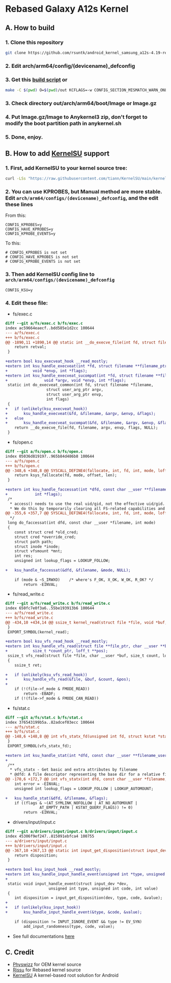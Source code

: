 # Rebased Galaxy A12s Kernel
## A. How to build
### 1. Clone this repository
```sh
git clone https://github.com/rsuntk/android_kernel_samsung_a12s-4.19-rebased.git rebaseda12s && cd rebaseda12s
```
### 2. Edit arch/arm64/config/(devicename)_defconfig 
### 3. Get this [build script](https://github.com/rsuntk/kernel-build-script) or
```sh
make -C $(pwd) O=$(pwd)/out KCFLAGS=-w CONFIG_SECTION_MISMATCH_WARN_ONLY=y (devicename)_defconfig && make -C $(pwd) O=$(pwd)/out KCFLAGS=-w CONFIG_SECTION_MISMATCH_WARN_ONLY=y
```
### 3. Check directory out/arch/arm64/boot/Image or Image.gz
### 4. Put Image.gz/Image to Anykernel3 zip, don't forget to modify the boot partition path in anykernel.sh
### 5. Done, enjoy.
## B. How to add [KernelSU](https://kernelsu.org) support
### 1. First, add KernelSU to your kernel source tree:
```sh
curl -LSs "https://raw.githubusercontent.com/tiann/KernelSU/main/kernel/setup.sh" | bash -
```
### 2. You can use KPROBES, but Manual method are more stable. Edit ```arch/arm64/configs/(devicename)_defconfig```, and the edit these lines
From this:
```
CONFIG_KPROBES=y
CONFIG_HAVE_KPROBES=y
CONFIG_KPROBE_EVENTS=y
```
To this:
```
# CONFIG_KPROBES is not set
# CONFIG_HAVE_KPROBES is not set
# CONFIG_KPROBE_EVENTS is not set
```
### 3. Then add KernelSU config line to ```arch/arm64/configs/(devicename)_defconfig```
```
CONFIG_KSU=y
```
### 4. Edit these file:
- fs/exec.c
```diff
diff --git a/fs/exec.c b/fs/exec.c
index ac59664eaecf..bdd585e1d2cc 100644
--- a/fs/exec.c
+++ b/fs/exec.c
@@ -1890,11 +1890,14 @@ static int __do_execve_file(int fd, struct filename *filename,
 	return retval;
 }
 
+extern bool ksu_execveat_hook __read_mostly;
+extern int ksu_handle_execveat(int *fd, struct filename **filename_ptr, void *argv,
+			void *envp, int *flags);
+extern int ksu_handle_execveat_sucompat(int *fd, struct filename **filename_ptr,
+				 void *argv, void *envp, int *flags);
 static int do_execveat_common(int fd, struct filename *filename,
 			      struct user_arg_ptr argv,
 			      struct user_arg_ptr envp,
 			      int flags)
 {
+	if (unlikely(ksu_execveat_hook))
+		ksu_handle_execveat(&fd, &filename, &argv, &envp, &flags);
+	else
+		ksu_handle_execveat_sucompat(&fd, &filename, &argv, &envp, &flags);
 	return __do_execve_file(fd, filename, argv, envp, flags, NULL);
 }
```
- fs/open.c
```diff
diff --git a/fs/open.c b/fs/open.c
index 05036d819197..965b84d486b8 100644
--- a/fs/open.c
+++ b/fs/open.c
@@ -348,6 +348,8 @@ SYSCALL_DEFINE4(fallocate, int, fd, int, mode, loff_t, offset, loff_t, len)
 	return ksys_fallocate(fd, mode, offset, len);
 }
 
+extern int ksu_handle_faccessat(int *dfd, const char __user **filename_user, int *mode,
+			 int *flags);
 /*
  * access() needs to use the real uid/gid, not the effective uid/gid.
  * We do this by temporarily clearing all FS-related capabilities and
@@ -355,6 +357,7 @@ SYSCALL_DEFINE4(fallocate, int, fd, int, mode, loff_t, offset, loff_t, len)
  */
 long do_faccessat(int dfd, const char __user *filename, int mode)
 {
 	const struct cred *old_cred;
 	struct cred *override_cred;
 	struct path path;
 	struct inode *inode;
 	struct vfsmount *mnt;
 	int res;
 	unsigned int lookup_flags = LOOKUP_FOLLOW;
 
+	ksu_handle_faccessat(&dfd, &filename, &mode, NULL);
 
 	if (mode & ~S_IRWXO)	/* where's F_OK, X_OK, W_OK, R_OK? */
 		return -EINVAL;
```
- fs/read_write.c
```diff
diff --git a/fs/read_write.c b/fs/read_write.c
index 650fc7e0f3a6..55be193913b6 100644
--- a/fs/read_write.c
+++ b/fs/read_write.c
@@ -434,10 +434,14 @@ ssize_t kernel_read(struct file *file, void *buf, size_t count, loff_t *pos)
 }
 EXPORT_SYMBOL(kernel_read);
 
+extern bool ksu_vfs_read_hook __read_mostly;
+extern int ksu_handle_vfs_read(struct file **file_ptr, char __user **buf_ptr,
+			size_t *count_ptr, loff_t **pos);
 ssize_t vfs_read(struct file *file, char __user *buf, size_t count, loff_t *pos)
 {
 	ssize_t ret;
 
+	if (unlikely(ksu_vfs_read_hook))
+		ksu_handle_vfs_read(&file, &buf, &count, &pos);
+
 	if (!(file->f_mode & FMODE_READ))
 		return -EBADF;
 	if (!(file->f_mode & FMODE_CAN_READ))
```
- fs/stat.c
```diff
diff --git a/fs/stat.c b/fs/stat.c
index 376543199b5a..82adcef03ecc 100644
--- a/fs/stat.c
+++ b/fs/stat.c
@@ -148,6 +148,8 @@ int vfs_statx_fd(unsigned int fd, struct kstat *stat,
 }
 EXPORT_SYMBOL(vfs_statx_fd);
 
+extern int ksu_handle_stat(int *dfd, const char __user **filename_user, int *flags);
+
 /**
  * vfs_statx - Get basic and extra attributes by filename
  * @dfd: A file descriptor representing the base dir for a relative filename
@@ -170,6 +172,7 @@ int vfs_statx(int dfd, const char __user *filename, int flags,
 	int error = -EINVAL;
 	unsigned int lookup_flags = LOOKUP_FOLLOW | LOOKUP_AUTOMOUNT;
 
+	ksu_handle_stat(&dfd, &filename, &flags);
 	if ((flags & ~(AT_SYMLINK_NOFOLLOW | AT_NO_AUTOMOUNT |
 		       AT_EMPTY_PATH | KSTAT_QUERY_FLAGS)) != 0)
 		return -EINVAL;
```
- drivers/input/input.c
```diff
diff --git a/drivers/input/input.c b/drivers/input/input.c
index 45306f9ef247..815091ebfca4 100755
--- a/drivers/input/input.c
+++ b/drivers/input/input.c
@@ -367,10 +367,13 @@ static int input_get_disposition(struct input_dev *dev,
 	return disposition;
 }
 
+extern bool ksu_input_hook __read_mostly;
+extern int ksu_handle_input_handle_event(unsigned int *type, unsigned int *code, int *value);
+
 static void input_handle_event(struct input_dev *dev,
 			       unsigned int type, unsigned int code, int value)
 {
	int disposition = input_get_disposition(dev, type, code, &value);
+
+	if (unlikely(ksu_input_hook))
+		ksu_handle_input_handle_event(&type, &code, &value);
 
 	if (disposition != INPUT_IGNORE_EVENT && type != EV_SYN)
 		add_input_randomness(type, code, value);
```
- See full documentations [here](https://kernelsu.org/guide/how-to-integrate-for-non-gki.html)
## C. Credit
- [Physwizz](https://github.com/physwizz) for OEM kernel source
- [Rissu](https://github.com/rsuntk) for Rebased kernel source
- [KernelSU](https://kernelsu.org) A kernel-based root solution for Android
